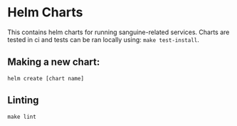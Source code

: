 # Helm Charts

This contains helm charts for running sanguine-related services. Charts are tested in ci and tests can be ran locally using: `make test-install`.

## Making a new chart:

`helm create [chart name]`

## Linting

`make lint`
